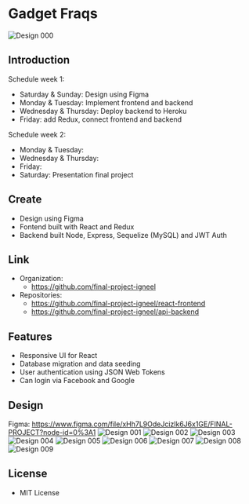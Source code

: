# Gadget Fraqs

![Design 000](./assets/design/000designlogo.jpeg)

## Introduction

Schedule week 1:

-   Saturday & Sunday: Design using Figma
-   Monday & Tuesday: Implement frontend and backend
-   Wednesday & Thursday: Deploy backend to Heroku
-   Friday: add Redux, connect frontend and backend

Schedule week 2:

-   Monday & Tuesday:
-   Wednesday & Thursday:
-   Friday:
-   Saturday: Presentation final project

## Create

-   Design using Figma
-   Fontend built with React and Redux
-   Backend built Node, Express, Sequelize (MySQL) and JWT Auth

## Link

-   Organization:
    -   https://github.com/final-project-igneel
-   Repositories:
    -   https://github.com/final-project-igneel/react-frontend
    -   https://github.com/final-project-igneel/api-backend

## Features

-   Responsive UI for React
-   Database migration and data seeding
-   User authentication using JSON Web Tokens
-   Can login via Facebook and Google

## Design

Figma: https://www.figma.com/file/xHh7L9OdeJcizlk6J6x1GE/FINAL-PROJECT?node-id=0%3A1
![Design 001](./assets/design/001design.jpeg)
![Design 002](./assets/design/002design.jpeg)
![Design 003](./assets/design/003design.jpeg)
![Design 004](./assets/design/004design.jpeg)
![Design 005](./assets/design/005design.jpeg)
![Design 006](./assets/design/006design.jpeg)
![Design 007](./assets/design/007design.jpeg)
![Design 008](./assets/design/008design.jpeg)
![Design 009](./assets/design/009design.jpeg)

## License

-   MIT License

